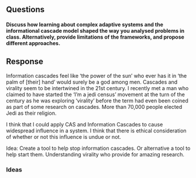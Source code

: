 ## Questions

#### Discuss how learning about complex adaptive systems and the informational cascade model shaped the way you analysed problems in class. Alternatively, provide limitations of the frameworks, and propose different approaches. 


## Response
Information cascades feel like ‘the power of the sun’ who ever has it in ‘the palm of [their] hand’ would surely be a god among men. Cascades and virality seem to be intertwined in the 21st century. I recently met a man who claimed to have started the ‘I’m a jedi census’ movement at the turn of the century as he was exploring ‘virality’ before the term had even been coined as part of some research on cascades. More than 70,000 people elected Jedi as their religion.

I think that I could apply CAS and Information Cascades to cause widespread influence in a system. I think that there is ethical consideration of whether or not this influence is undue or not.

Idea: Create a tool to help stop information cascades. Or alternative a tool to help start them. Understanding virality who provide for amazing research.



### Ideas


